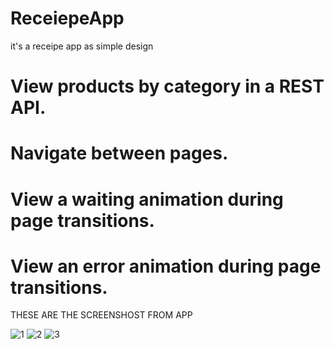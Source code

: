 # ReceiepeApp

it's a receipe app as simple design

  # View products by category in a REST API.
  # Navigate between pages.
  # View a waiting animation during page transitions.
  # View an error animation during page transitions.
  
THESE ARE THE SCREENSHOST FROM APP

![1](https://user-images.githubusercontent.com/104502236/226168574-54362bd9-873d-4f83-b7d9-2e72472cc75e.jpg)
![2](https://user-images.githubusercontent.com/104502236/226168577-3f3b9e77-309e-4bfb-83bb-9e530405bfeb.jpg)
![3](https://user-images.githubusercontent.com/104502236/226168588-7066ae66-1d0d-4888-9be6-9a283b6817cf.jpg)
